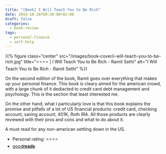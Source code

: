 ```yaml
---
title: "[Book] I Will Teach You to Be Rich"
date: 2019-10-26T09:30:00+02:00
draft: false
categories:
  - book-review
tags:
  - personal-finance
  - self-help
---
```


{{% figure class="center" src="/images/book-cover/i-will-teach-you-to-be-rich.jpg" title="⭐️⭐️️️️⭐️⭐️ | I Will Teach You to Be Rich - Ramit Sethi" alt="I Will Teach You to Be Rich - Ramit Sethi" %}}

On the second edition of the book, Ramit goes over everything that makes up your personal finance.
This book is cleary aimed for the american crowd, with a large chunk of it dediacted to credit card debt management and psychology. This is the section that least interested me.

On the other hand, what I particularly love is that this book explains the promise and pitfalls of a lot of US financial products: credit card, checking account, saving account, 401K, Roth IRA. All those products are clearly reviewed with their pros and cons and what to do about it.

A must read for any non-american settling down in the US.

- Personal rating: ⭐️⭐️️️️⭐️⭐️
- [good**reads**](https://www.goodreads.com/book/show/4924862-i-will-teach-you-to-be-rich)
